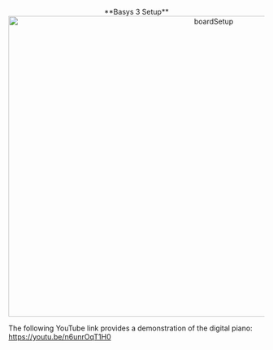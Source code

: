 <p align="center">
**Basys 3 Setup**

<img width="792" height="591" alt="boardSetup" src="https://github.com/user-attachments/assets/4f8db775-69b4-4982-a6fe-4f758393e112" />
</p>

The following YouTube link provides a demonstration of the digital piano: https://youtu.be/n6unrOqT1H0

